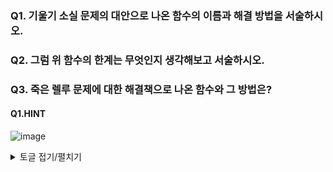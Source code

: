 ### Q1. 기울기 소실 문제의 대안으로 나온 함수의 이름과 해결 방법을 서술하시오.
### Q2. 그럼 위 함수의 한계는 무엇인지 생각해보고 서술하시오.
### Q3. 죽은 렐루 문제에 대한 해결책으로 나온 함수와 그 방법은?


#### Q1.HINT 
![image](https://github.com/sejongsmarcle/2024_Winter_Ai_study/assets/70877858/7300acd9-43b5-47dc-bbe9-976a7680c700)


<details>
<summary>토글 접기/펼치기</summary>
<div markdown="1">

#### A1 : 렐루(ReLU)함수 : 양수는 그대로 음수는 0으로 반환하기 때문에 미분값이 1이기 때문에 기울기 소실문제가 발생하지 않고 학습효과가 계속 지속될 수 있다. 
#### A2 : 죽어가는 렐루(Dying ReLU) : 특정 출력이 0이 되면 여태까지 학습하여 곱했던 기울기 값에 0을 곱하게 됨으로써 가중치 업데이트가 안 됨
#### A3 : 2가지 방법이 있음
#### A3-1) 리키 렐루(Leaky ReLU) : 입력값이 음수일 경우에 0이 아니라 0.01과 같은 매우 작은 수를 반환하도록 하여 해결
#### A3-2): PReLU x가 양수일 땐 x 값을 그 외에는 ax값을 도출하여 해결 (여기서 a값은 다른 신경망 매개변수와 함께 학습되는 파라미터)

</div>
</details>


